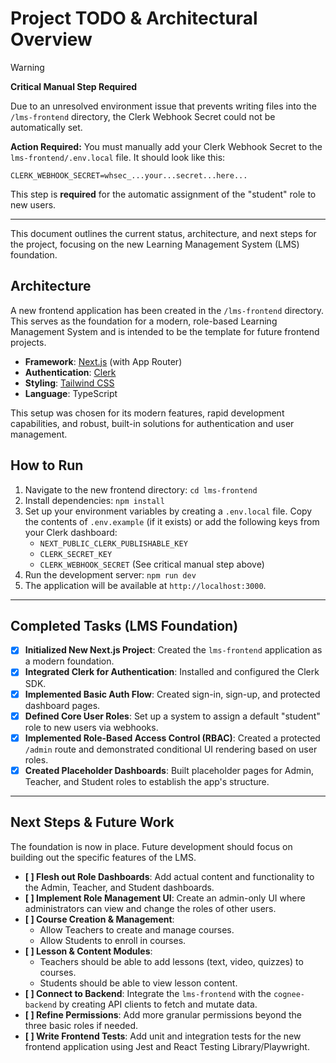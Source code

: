 # Project TODO & Architectural Overview

> [!WARNING]
> **Critical Manual Step Required**
>
> Due to an unresolved environment issue that prevents writing files into the `/lms-frontend` directory, the Clerk Webhook Secret could not be automatically set.
>
> **Action Required:** You must manually add your Clerk Webhook Secret to the `lms-frontend/.env.local` file. It should look like this:
>
> `CLERK_WEBHOOK_SECRET=whsec_...your...secret...here...`
>
> This step is **required** for the automatic assignment of the "student" role to new users.

---

This document outlines the current status, architecture, and next steps for the project, focusing on the new Learning Management System (LMS) foundation.

## Architecture

A new frontend application has been created in the `/lms-frontend` directory. This serves as the foundation for a modern, role-based Learning Management System and is intended to be the template for future frontend projects.

- **Framework**: [Next.js](https://nextjs.org/) (with App Router)
- **Authentication**: [Clerk](https://clerk.com/)
- **Styling**: [Tailwind CSS](https://tailwindcss.com/)
- **Language**: TypeScript

This setup was chosen for its modern features, rapid development capabilities, and robust, built-in solutions for authentication and user management.

## How to Run

1.  Navigate to the new frontend directory: `cd lms-frontend`
2.  Install dependencies: `npm install`
3.  Set up your environment variables by creating a `.env.local` file. Copy the contents of `.env.example` (if it exists) or add the following keys from your Clerk dashboard:
    - `NEXT_PUBLIC_CLERK_PUBLISHABLE_KEY`
    - `CLERK_SECRET_KEY`
    - `CLERK_WEBHOOK_SECRET` (See critical manual step above)
4.  Run the development server: `npm run dev`
5.  The application will be available at `http://localhost:3000`.

---

## Completed Tasks (LMS Foundation)

- [x] **Initialized New Next.js Project**: Created the `lms-frontend` application as a modern foundation.
- [x] **Integrated Clerk for Authentication**: Installed and configured the Clerk SDK.
- [x] **Implemented Basic Auth Flow**: Created sign-in, sign-up, and protected dashboard pages.
- [x] **Defined Core User Roles**: Set up a system to assign a default "student" role to new users via webhooks.
- [x] **Implemented Role-Based Access Control (RBAC)**: Created a protected `/admin` route and demonstrated conditional UI rendering based on user roles.
- [x] **Created Placeholder Dashboards**: Built placeholder pages for Admin, Teacher, and Student roles to establish the app's structure.

---

## Next Steps & Future Work

The foundation is now in place. Future development should focus on building out the specific features of the LMS.

- **[ ] Flesh out Role Dashboards**: Add actual content and functionality to the Admin, Teacher, and Student dashboards.
- **[ ] Implement Role Management UI**: Create an admin-only UI where administrators can view and change the roles of other users.
- **[ ] Course Creation & Management**:
    -   Allow Teachers to create and manage courses.
    -   Allow Students to enroll in courses.
- **[ ] Lesson & Content Modules**:
    -   Teachers should be able to add lessons (text, video, quizzes) to courses.
    -   Students should be able to view lesson content.
- **[ ] Connect to Backend**: Integrate the `lms-frontend` with the `cognee-backend` by creating API clients to fetch and mutate data.
- **[ ] Refine Permissions**: Add more granular permissions beyond the three basic roles if needed.
- **[ ] Write Frontend Tests**: Add unit and integration tests for the new frontend application using Jest and React Testing Library/Playwright.
